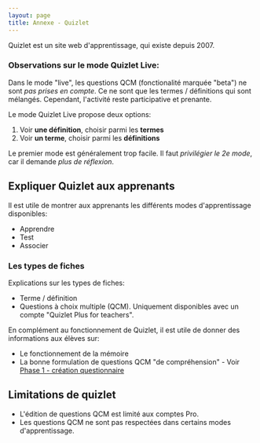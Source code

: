 ```yaml
---
layout: page
title: Annexe - Quizlet
---
```


Quizlet est un site web d'apprentissage, qui existe depuis 2007.

### Observations sur le mode Quizlet Live:

Dans le mode "live", les questions QCM (fonctionalité marquée "beta") ne sont *pas prises en compte*. Ce ne sont que les termes / définitions qui sont mélangés. Cependant, l'activité reste participative et prenante.

Le mode Quizlet Live propose deux options:

1. Voir **une définition**, choisir parmi les **termes**
2. Voir **un terme**, choisir parmi les **définitions**

Le premier mode est généralement trop facile. Il faut *privilégier le 2e mode*, car il demande *plus de réflexion*.

## Expliquer Quizlet aux apprenants

Il est utile de montrer aux apprenants les différents modes d'apprentissage disponibles:

- Apprendre
- Test
- Associer

### Les types de fiches 

Explications sur les types de fiches:

- Terme / définition
- Questions à choix multiple (QCM). Uniquement disponibles avec un compte "Quizlet Plus for teachers".

En complément au fonctionnement de Quizlet, il est utile de donner des informations aux élèves sur:

- Le fonctionnement de la mémoire
- La bonne formulation de questions QCM "de compréhension" - Voir [Phase 1 - création questionnaire](01-premiere-phase.html)

## Limitations de quizlet

- L'édition de questions QCM est limité aux comptes Pro.
- Les questions QCM ne sont pas respectées dans certains modes d'apprentissage.

